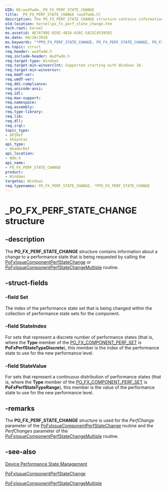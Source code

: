 ```yaml
---
UID: NS:wudfwdm._PO_FX_PERF_STATE_CHANGE
title: _PO_FX_PERF_STATE_CHANGE (wudfwdm.h)
description: The PO_FX_PERF_STATE_CHANGE structure contains information about a change to a performance state that is being requested by calling the PoFxIssueComponentPerfStateChange or PoFxIssueComponentPerfStateChangeMultiple routine.
old-location: kernel\po_fx_perf_state_change.htm
tech.root: kernel
ms.assetid: AE7A79DE-0202-4816-A36C-5A15C4539392
ms.date: 04/30/2018
ms.keywords: "*PPO_FX_PERF_STATE_CHANGE, PO_FX_PERF_STATE_CHANGE, PO_FX_PERF_STATE_CHANGE structure [Kernel-Mode Driver Architecture], PPO_FX_PERF_STATE_CHANGE, PPO_FX_PERF_STATE_CHANGE structure pointer [Kernel-Mode Driver Architecture], _PO_FX_PERF_STATE_CHANGE, kernel.po_fx_perf_state_change, wdm/PO_FX_PERF_STATE_CHANGE, wdm/PPO_FX_PERF_STATE_CHANGE"
ms.topic: struct
req.header: wudfwdm.h
req.include-header: Wudfwdm.h
req.target-type: Windows
req.target-min-winverclnt: Supported starting with Windows 10.
req.target-min-winversvr: 
req.kmdf-ver: 
req.umdf-ver: 
req.ddi-compliance: 
req.unicode-ansi: 
req.idl: 
req.max-support: 
req.namespace: 
req.assembly: 
req.type-library: 
req.lib: 
req.dll: 
req.irql: 
topic_type:
- APIRef
- kbSyntax
api_type:
- HeaderDef
api_location:
- Wdm.h
api_name:
- PO_FX_PERF_STATE_CHANGE
product:
- Windows
targetos: Windows
req.typenames: PO_FX_PERF_STATE_CHANGE, *PPO_FX_PERF_STATE_CHANGE
---
```


# _PO_FX_PERF_STATE_CHANGE structure


## -description


The <b>PO_FX_PERF_STATE_CHANGE</b> structure contains information about a change to a performance state that is being requested by calling the <a href="https://msdn.microsoft.com/library/windows/hardware/dn939769">PoFxIssueComponentPerfStateChange</a> or <a href="https://msdn.microsoft.com/library/windows/hardware/dn939772">PoFxIssueComponentPerfStateChangeMultiple</a> routine.


## -struct-fields




### -field Set

The index of the performance state set that is being changed within the collection of performance state sets for the component.


### -field StateIndex

For sets that represent a discrete number of performance states (that is, where the <b>Type</b> member of the <a href="https://msdn.microsoft.com/library/windows/hardware/dn939833">PO_FX_COMPONENT_PERF_SET</a> is <b>PoFxPerfStateTypeDiscrete</b>), this member is the index of the performance state to use for the new performance level.


### -field StateValue

For sets that represent a continuous distribution of performance states (that is, where the <b>Type</b> member of the <a href="https://msdn.microsoft.com/library/windows/hardware/dn939833">PO_FX_COMPONENT_PERF_SET</a> is <b>PoFxPerfStateTypeRange</b>), this member is the value of the performance state to use for the new performance level.


## -remarks



The <b>PO_FX_PERF_STATE_CHANGE</b> structure is used for the <i>PerfChange</i> parameter of the <a href="https://msdn.microsoft.com/library/windows/hardware/dn939769">PoFxIssueComponentPerfStateChange</a> routine and the  <i>PerfChanges</i> parameter of the <a href="https://msdn.microsoft.com/library/windows/hardware/dn939772">PoFxIssueComponentPerfStateChangeMultiple</a> routine. 




## -see-also




<a href="https://msdn.microsoft.com/D5341D6D-7C71-43CB-9C70-7E939B32C33F">Device Performance State Management</a>



<a href="https://msdn.microsoft.com/library/windows/hardware/dn939769">PoFxIssueComponentPerfStateChange</a>



<a href="https://msdn.microsoft.com/library/windows/hardware/dn939772">PoFxIssueComponentPerfStateChangeMultiple</a>
 

 



